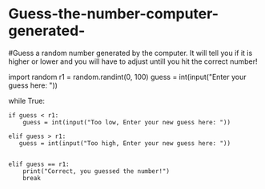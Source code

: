 # Guess-the-number-computer-generated-
#Guess a random number generated by the computer. It will tell you if it is higher or lower and you will have to adjust untill you hit the correct number!



import random
r1 = random.randint(0, 100)
guess = int(input("Enter your guess here: "))

while True:

    if guess < r1:
        guess = int(input("Too low, Enter your new guess here: "))

    elif guess > r1:
       guess = int(input("Too high, Enter your new guess here: "))


    elif guess == r1:
        print("Correct, you guessed the number!")
        break
        
